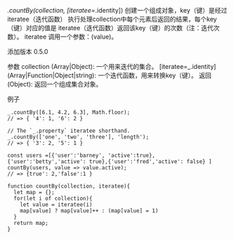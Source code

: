 _.countBy(collection, [iteratee=_.identity])
创建一个组成对象，key（键）是经过 iteratee（迭代函数） 执行处理collection中每个元素后返回的结果，每个key（键）对应的值是 iteratee（迭代函数）返回该key（键）的次数（注：迭代次数）。 iteratee 调用一个参数：(value)。

添加版本
0.5.0

参数
collection (Array|Object): 一个用来迭代的集合。
[iteratee=_.identity] (Array|Function|Object|string): 一个迭代函数，用来转换key（键）。
返回
(Object): 返回一个组成集合对象。

例子
```
_.countBy([6.1, 4.2, 6.3], Math.floor);
// => { '4': 1, '6': 2 }
 
// The `_.property` iteratee shorthand.
_.countBy(['one', 'two', 'three'], 'length');
// => { '3': 2, '5': 1 }

const users =[{'user':'barney', 'active':true},{'user':'betty','active': true},{'user':'fred','active': false} ]
countBy(users, value => value.active); 
// => {true': 2,'false':1 }
```


```
function countBy(collection, iteratee){
  let map = {};
  for(let i of collection){
    let value = iteratee(i)
    map[value] ? map[value]++ : (map[value] = 1)
  }
  return map;
}
```